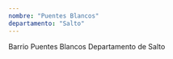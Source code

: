```yaml
---
nombre: "Puentes Blancos"
departamento: "Salto"
---
```


Barrio Puentes Blancos
Departamento de Salto

